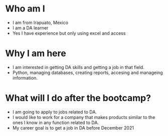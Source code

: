 
# Who am I
* I am from Irapuato, Mexico
* I am a DA learner
* Yes I have experience but only using excel and access

# Why I am here

* I am interested in getting DA skills and getting a job in that field.
* Python, managing databases, creating reports, accesing and manageing information.

# What will I do after the bootcamp?

* I am going to apply to jobs related to DA.
* I would like to work for a company that makes products similar to the ones I know in any function related to DA.
* My career goal is to get a job in DA before December 2021

